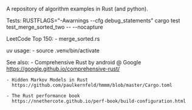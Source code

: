A repository of algorithm examples in Rust (and python).


Tests:
    RUSTFLAGS="-Awarnings --cfg debug_statements" cargo test test_merge_sorted_two -- --nocapture
    
LeetCode Top 150:
    - merge_sorted.rs

uv usage:
    - source .venv/bin/activate

See also:
    - Comprehensive Rust by android @ Google
      https://google.github.io/comprehensive-rust/

    - Hidden Markov Models in Rust
      https://github.com/paulkernfeld/hmmm/blob/master/Cargo.toml

    - The Rust performance book
      https://nnethercote.github.io/perf-book/build-configuration.html

